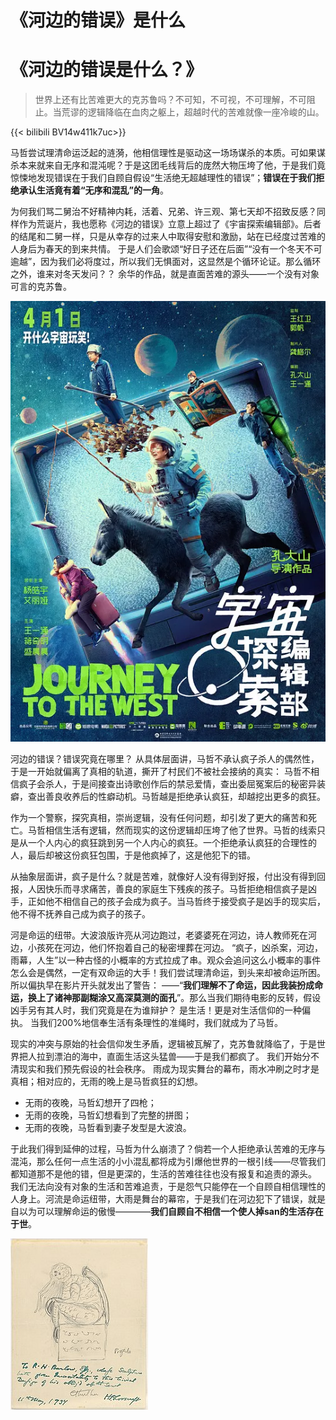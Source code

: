 # 《河边的错误》是什么


# 《河边的错误是什么？》 

> 世界上还有比苦难更大的克苏鲁吗？不可知，不可视，不可理解，不可阻止。当荒谬的逻辑降临在血肉之躯上，超越时代的苦难就像一座冷峻的山。

{{< bilibili BV14w411k7uc>}}

 马哲尝试理清命运泛起的涟漪，他相信理性是驱动这一场场谋杀的本质。可如果谋杀本来就来自无序和混沌呢？于是这团毛线背后的庞然大物压垮了他，于是我们竟惊悚地发现错误在于我们自顾自假设“生活绝无超越理性的错误”；**错误在于我们拒绝承认生活竟有着“无序和混乱”的一角**。 

为何我们骂二舅治不好精神内耗，活着、兄弟、许三观、第七天却不招致反感？同样作为荒诞片，我也愿称《河边的错误》立意上超过了《宇宙探索编辑部》。后者的结尾和二舅一样，只是从幸存的过来人中取得安慰和激励，站在已经度过苦难的人身后为春天的到来共情。 于是人们会歌颂“好日子还在后面”“没有一个冬天不可逾越”，因为我们必将度过，所以我们无惧面对，这显然是个循环论证。那么循环之外，谁来对冬天发问？？ 余华的作品，就是直面苦难的源头——一个没有对象可言的克苏鲁。

![宇宙探索编辑部的海报](/img/p2889865405.webp)

 河边的错误？错误究竟在哪里？ 从具体层面讲，马哲不承认疯子杀人的偶然性，于是一开始就偏离了真相的轨道，撕开了村民们不被社会接纳的真实： 马哲不相信疯子会杀人，于是间接查出诗歌创作后的禁忌爱情，查出委屈冤案后的秘密异装癖，查出善良收养后的性癖动机。马哲越是拒绝承认疯狂，却越挖出更多的疯狂。 

作为一个警察，探究真相，崇尚逻辑，没有任何问题，却引发了更大的痛苦和死亡。马哲相信生活有逻辑，然而现实的这份逻辑却压垮了他了世界。马哲的线索只是从一个人内心的疯狂跳到另一个人内心的疯狂。一个拒绝承认疯狂的合理性的人，最后却被这份疯狂包围，于是他疯掉了，这是他犯下的错。 

从抽象层面讲，疯子是什么？就是苦难，就像好人没有得到好报，付出没有得到回报，人因快乐而寻求痛苦，善良的家庭生下残疾的孩子。马哲拒绝相信疯子是凶手，正如他不相信自己的孩子会成为疯子。当马哲终于接受疯子是凶手的现实后，他不得不抚养自己成为疯子的孩子。

 河是命运的纽带。大波浪版许亮从河边跑过，老婆婆死在河边，诗人教师死在河边，小孩死在河边，他们怀抱着自己的秘密埋葬在河边。 “疯子，凶杀案，河边，雨幕，人生”以一种古怪的小概率的方式拉成了串。观众会追问这么小概率的事件怎么会是偶然，一定有双命运的大手！我们尝试理清命运，到头来却被命运所困。所以偏执早在影片开头就发出了警告： ——“**我们理解不了命运，因此我装扮成命运，换上了诸神那副糊涂又高深莫测的面孔**”。那么当我们期待电影的反转，假设凶手另有其人时，我们究竟是在为谁辩护？ 是生活！更是对生活信仰的一种偏执。 当我们200%地信奉生活有条理性的准绳时，我们就成为了马哲。

现实的冲突与原始的社会信仰发生矛盾，逻辑被瓦解了，克苏鲁就降临了，于是世界把人拉到漂泊的海中，直面生活这头猛兽——于是我们都疯了。 我们开始分不清现实和我们预先假设的社会秩序。 雨成为现实舞台的幕布，雨水冲刷之时才是真相；相对应的，无雨的晚上是马哲疯狂的幻想。

- 无雨的夜晚，马哲幻想开了四枪；
- 无雨的夜晚，马哲幻想看到了完整的拼图；
- 无雨的夜晚，马哲看到妻子发型是大波浪。 

于此我们得到延伸的过程，马哲为什么崩溃了？倘若一个人拒绝承认苦难的无序与混沌，那么任何一点生活的小小混乱都将成为引爆他世界的一根引线——尽管我们都知道那不是他的错，但是更深的，生活的苦难往往也没有报复和追责的源头。 我们无法向没有对象的生活和苦难追责，于是怨气只能停在一个自顾自相信理性的人身上。河流是命运纽带，大雨是舞台的幕帘，于是我们在河边犯下了错误，就是自以为可以理解命运的傲慢————**我们自顾自不相信一个使人掉san的生活存在于世**。

![Cthulhu Mythos](/img/220px-Cthulhu3.jpg)

